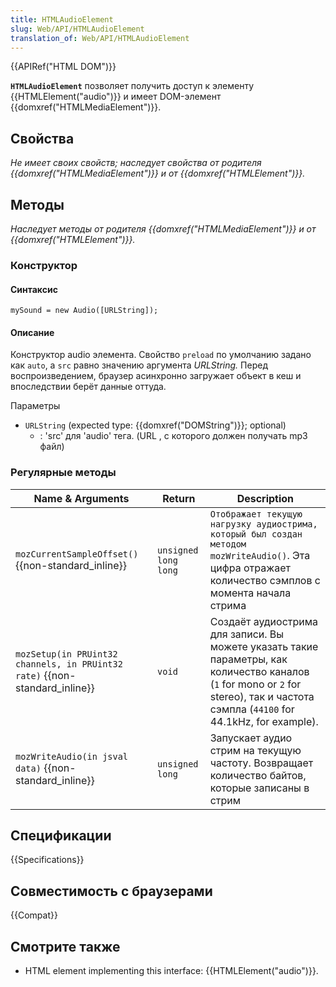 ```yaml
---
title: HTMLAudioElement
slug: Web/API/HTMLAudioElement
translation_of: Web/API/HTMLAudioElement
---
```


{{APIRef("HTML DOM")}}

**`HTMLAudioElement`** позволяет получить доступ к элементу {{HTMLElement("audio")}} и имеет DOM-элемент {{domxref("HTMLMediaElement")}}.

## Свойства

_Не имеет своих свойств; наследует свойства от родителя {{domxref("HTMLMediaElement")}} и от {{domxref("HTMLElement")}}._

## Методы

_Наследует методы от родителя {{domxref("HTMLMediaElement")}} и от {{domxref("HTMLElement")}}._

### Конструктор

#### Синтаксис

```
mySound = new Audio([URLString]);
```

#### Описание

Конструктор audio элемента. Свойство `preload` по умолчанию задано как `auto`, а `src` равно значению аргумента _URLString._ Перед воспроизведением, браузер асинхронно загружает объект в кеш и впоследствии берёт данные оттуда.

Параметры

- `URLString` (expected type: {{domxref("DOMString")}}; optional)
  - : 'src' для 'audio' тега. (URL , с которого должен получать mp3 файл)

### Регулярные методы

| Name & Arguments                                                           | Return               | Description                                                                                                                                                                          |
| -------------------------------------------------------------------------- | -------------------- | ------------------------------------------------------------------------------------------------------------------------------------------------------------------------------------ |
| `mozCurrentSampleOffset()` {{non-standard_inline}}                         | `unsigned long long` | `Отображает текущую нагрузку аудиострима, который был создан методом mozWriteAudio()`. Эта цифра отражает количество сэмплов с момента начала стрима                                 |
| `mozSetup(in PRUint32 channels, in PRUint32 rate)` {{non-standard_inline}} | `void`               | Создаёт аудиострима для записи. Вы можете указать такие параметры, как количество каналов (`1` for mono or `2` for stereo), так и частота сэмпла (`44100` for 44.1kHz, for example). |
| `mozWriteAudio(in jsval data)` {{non-standard_inline}}                     | `unsigned long`      | Запускает аудио стрим на текущую частоту. Возвращает количество байтов, которые записаны в стрим                                                                                     |

## Спецификации

{{Specifications}}

## Совместимость с браузерами

{{Compat}}

## Смотрите также

- HTML element implementing this interface: {{HTMLElement("audio")}}.
